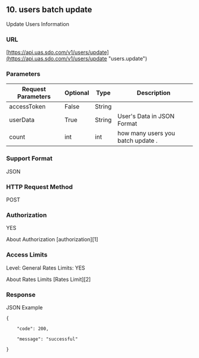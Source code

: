 

## 10. users batch update

Update Users Information

### URL

[https://api.uas.sdo.com/v1/users/update](https://api.uas.sdo.com/v1/users/update  "users.update")


### Parameters
Request Parameters  |  Optional  |  Type   |  Description  
--------|----------|-----------|--------------
accessToken			|  False	 |  String |  
userData            |  True	     |  String |  User's Data in JSON Format  
count 				|  int       |  int    |  how many users you batch update .  

### Support Format

JSON

### HTTP Request Method

POST

### Authorization

YES


About Authorization [authorization][1]

### Access Limits

Level: General
Rates Limits: YES


About Rates Limits [Rates Limit][2]

### Response

JSON Example


	{

		"code": 200,  

		"message": "successful"  
	
	}

